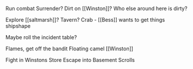 
Run combat
Surrender?
Dirt on [[Winston]]?
Who else around here is dirty?

Explore [[saltmarsh]]?
Tavern?
Crab - [[Bess]] wants to get things shipshape

Maybe roll the incident table?


Flames, get off the bandit
Floating camel
[[Winston]]

Fight in Winstons Store
Escape into Basement
Scrolls


